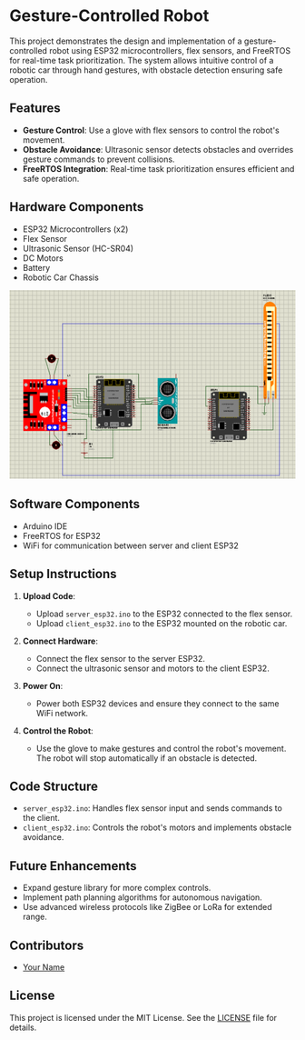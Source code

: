 # Gesture-Controlled Robot

This project demonstrates the design and implementation of a gesture-controlled robot using ESP32 microcontrollers, flex sensors, and FreeRTOS for real-time task prioritization. The system allows intuitive control of a robotic car through hand gestures, with obstacle detection ensuring safe operation.

## Features
- **Gesture Control**: Use a glove with flex sensors to control the robot's movement.
- **Obstacle Avoidance**: Ultrasonic sensor detects obstacles and overrides gesture commands to prevent collisions.
- **FreeRTOS Integration**: Real-time task prioritization ensures efficient and safe operation.



## Hardware Components
- ESP32 Microcontrollers (x2)
- Flex Sensor
- Ultrasonic Sensor (HC-SR04)
- DC Motors
- Battery
- Robotic Car Chassis

![Circuit](/schematic.png)

## Software Components
- Arduino IDE
- FreeRTOS for ESP32
- WiFi for communication between server and client ESP32

## Setup Instructions
1. **Upload Code**:
   - Upload `server_esp32.ino` to the ESP32 connected to the flex sensor.
   - Upload `client_esp32.ino` to the ESP32 mounted on the robotic car.

2. **Connect Hardware**:
   - Connect the flex sensor to the server ESP32.
   - Connect the ultrasonic sensor and motors to the client ESP32.

3. **Power On**:
   - Power both ESP32 devices and ensure they connect to the same WiFi network.

4. **Control the Robot**:
   - Use the glove to make gestures and control the robot's movement. The robot will stop automatically if an obstacle is detected.

## Code Structure
- `server_esp32.ino`: Handles flex sensor input and sends commands to the client.
- `client_esp32.ino`: Controls the robot's motors and implements obstacle avoidance.

## Future Enhancements
- Expand gesture library for more complex controls.
- Implement path planning algorithms for autonomous navigation.
- Use advanced wireless protocols like ZigBee or LoRa for extended range.

## Contributors
- [Your Name](https://github.com/yourusername)

## License
This project is licensed under the MIT License. See the [LICENSE](LICENSE) file for details.
